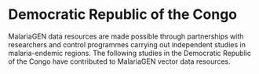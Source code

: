 # Democratic Republic of the Congo

MalariaGEN data resources are made possible through partnerships with researchers and control programmes carrying out independent studies in malaria-endemic regions. The following studies in the Democratic Republic of the Congo have contributed to MalariaGEN vector data resources.

```{tableofcontents}
```
